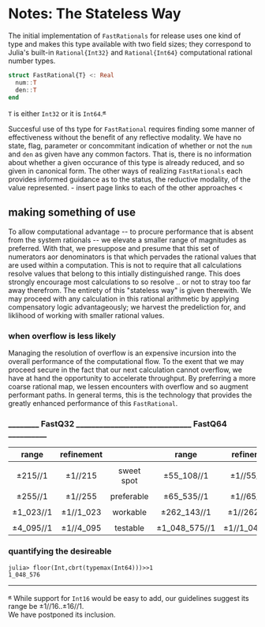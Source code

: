 # Notes:  The Stateless Way

The initial implementation of `FastRationals` for release uses one kind of type and makes this type available with two field sizes; they correspond to Julia's built-in `Rational{Int32}` and `Rational{Int64}` computational rational number types.

```julia
struct FastRational{T} <: Real
  num::T
  den::T
end
```
`T` is either `Int32` or it is `Int64`.<sup>[𝓪](#Int16)</sup>

Succesful use of ths type for `FastRational` requires finding some manner of effectiveness without the benefit of any reflective modality.  We have no state, flag, parameter or concommitant indication of whether or not the `num` and `den` as given have any common factors.  That is, there is no information about whether a given occurance of this type is already reduced, and so given in canonical form.  The other ways of realizing `FastRationals` each provides informed guidance as to the status, the reductive modality, of the value represented. 
    - insert page links to each of the other approaches <

## making something of use

To allow computational advantage -- to procure performance that is absent from the system rationals -- we elevate a smaller range of magnitudes as preferred. With that, we presuppose and presume that this set of numerators aor denominators is that which pervades the rational values that are used within a computation.  This is not to require that all calculations resolve values that belong to this intially distinguished range.  This does strongly encourage most calculations to so resolve .. or not to stray too far away therefrom.  The entirety of this "stateless way" is given therewith. We may proceed with any calculation in this rational arithmetic by applying compensatory logic advantageously; we harvest the predeliction for, and liklihood of working with smaller rational values.

### when overflow is less likely

Managing the resolution of overflow is an expensive incursion into the overall performance of the computational flow.  To the exent that we may proceed secure in the fact that our next calculation cannot overflow, we have at hand the opportunity to accelerate throughput.  By preferring a more coarse rational map, we lessen encounters with overflow and so augment performant paths.  In general terms, this is the technology that provides the greatly enhanced performance of this `FastRational`.


  ###     ________  FastQ32  ______________________________  FastQ64  __________
  |  range      | refinement  |                | range           | refinement     |
  |:-----------:|:-----------:|:--------------:|:---------------:|:--------------:|
  |             |             |                |                 |                |
  |    ±215//1  |  ±1//215    |    sweet spot  |     ±55_108//1  |  ±1//55_108    |
  |             |             |                |                 |                |
  |    ±255//1  |  ±1//255    |    preferable  |     ±65_535//1  |  ±1//65_535    |
  |             |             |                |                 |                |
  |  ±1_023//1  |  ±1//1_023  |    workable    |   ±262_143//1   |  ±1//262_143   |
  |             |             |                |                 |                |
  | ±4_095//1   |  ±1//4_095  |    testable    |  ±1_048_575//1  | ±1//1_048_575  |


### quantifying the desireable

```
julia> floor(Int,cbrt(typemax(Int64)))>>1
1_048_576
```







----

<sup><a name="Int16">[𝓪](#annotation)</a></sup> While support for `Int16` would be easy to add, our guidelines suggest its range be  ±1//16..±16//1.    
We have postponed its inclusion.

